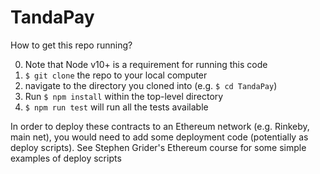 # TandaPay
How to get this repo running?

0. Note that Node v10+ is a requirement for running this code
1. `$ git clone` the repo to your local computer
2. navigate to the directory you cloned into (e.g. `$ cd TandaPay`)
3. Run `$ npm install` within the top-level directory
4. `$ npm run test` will run all the tests available

In order to deploy these contracts to an Ethereum network (e.g. Rinkeby, main net), you would need to add some deployment code (potentially as deploy scripts). See Stephen Grider's Ethereum course for some simple examples of deploy scripts
